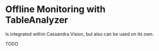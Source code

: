 # Offline Monitoring with TableAnalyzer
Is integrated within Cassandra.Vision, but also can be used on its own.

TODO

